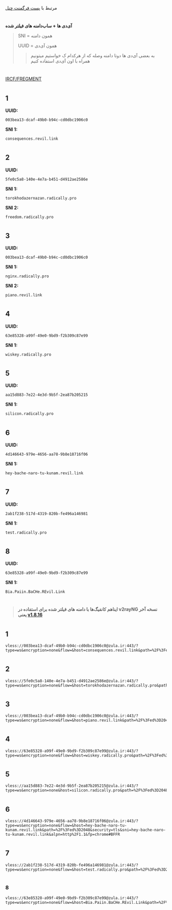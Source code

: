 مرتبط با [پست فرگمنت چنل](https://t.me/F_NiREvil/5434)
#
**آی‌دی ها + ساب‌دامنه های فیلتر شده**
> SNI = همون دامنه
> 
> UUID = همون آی‌دی
> > به بعضی آی‌دی ها دوتا دامنه وصله که از هرکدام ک خواستیم میتونیم همراه با اون آی‌دی استفاده کنیم
#
[IRCF/FREGMENT](https://ircfspace.github.io/fragment/)
#
#
## 1
**UUID:**

    003bea13-dcaf-49b0-b94c-cd0dbc1906c0
**SNI 1:**

    consequences.revil.link

#
## 2
**UUID:**

    5fe0c5a8-140e-4e7a-b451-d4912ae2586e
**SNI 1:**

    torokhodazernazan.radically.pro
**SNI 2:**

    freedom.radically.pro
#
## 3
**UUID:**

    003bea13-dcaf-49b0-b94c-cd0dbc1906c0
**SNI 1:**

    nginx.radically.pro
**SNI 2:**
  
    piano.revil.link
#
## 4
**UUID:**

    63e85328-a99f-49e0-9bd9-f2b309c87e99
**SNI 1:**

    wiskey.radically.pro
#
## 5
**UUID:**

    aa15d883-7e22-4e3d-9b5f-2ea87b205215
**SNI 1:**

    silicon.radically.pro

#
## 6
**UUID:**
 
    4d146643-979e-4656-aa78-9b8e18716f06
**SNI 1:**

    hey-bache-naro-tu-kunam.revil.link
#
## 7
**UUID:**

    2ab1f238-517d-4319-820b-fe496a146981
**SNI 1:**

    test.radically.pro
#
## 8
**UUID:**

    63e85328-a99f-49e0-9bd9-f2b309c87e99
**SNI 1:**
     
    Bia.Paiin.BaCHe.REvil.Link
#
#
#
> **ایناهم کانفیگ‌ها با دامنه های فیلتر شده برای استفاده در v2rayNG نسخه آخر یعنی [v1.8.16](https://t.me/F_NiREvil/5436)**

#
## 1

    vless://003bea13-dcaf-49b0-b94c-cd0dbc1906c0@zula.ir:443/?type=ws&encryption=none&flow=&host=consequences.revil.link&path=%2F%3Fed%3D2048&security=tls&sni=consequences.revil.link&alpn=http%2F1.1&fp=chrome#BFFR
#
## 2
    vless://5fe0c5a8-140e-4e7a-b451-d4912ae2586e@zula.ir:443/?type=ws&encryption=none&flow=&host=torokhodazernazan.radically.pro&path=%2F%3Fed%3D2048&security=tls&sni=torokhodazernazan.radically.pro&alpn=http%2F1.1&fp=chrome#BFFR
#
## 3
    vless://003bea13-dcaf-49b0-b94c-cd0dbc1906c0@zula.ir:443/?type=ws&encryption=none&flow=&host=piano.revil.link&path=%2F%3Fed%3D2048&security=tls&sni=piano.revil.link&alpn=http%2F1.1&fp=chrome#BFFR
#
## 4
    vless://63e85328-a99f-49e0-9bd9-f2b309c87e99@zula.ir:443/?type=ws&encryption=none&flow=&host=wiskey.radically.pro&path=%2F%3Fed%3D2048&security=tls&sni=wiskey.radically.pro&alpn=http%2F1.1&fp=chrome#BFFR
#
## 5
    vless://aa15d883-7e22-4e3d-9b5f-2ea87b205215@zula.ir:443/?type=ws&encryption=none&host=silicon.radically.pro&path=%2F%3Fed%3D2048&security=tls&sni=silicon.radically.pro&alpn=http%2F1.1&fp=chrome#BFFR
#
## 6
    vless://4d146643-979e-4656-aa78-9b8e18716f06@zula.ir:443/?type=ws&encryption=none&flow=&host=hey-bache-naro-tu-kunam.revil.link&path=%2F%3Fed%3D2048&security=tls&sni=hey-bache-naro-tu-kunam.revil.link&alpn=http%2F1.1&fp=chrome#BFFR
#
## 7
    vless://2ab1f238-517d-4319-820b-fe496a146981@zula.ir:443/?type=ws&encryption=none&flow=&host=test.radically.pro&path=%2F%3Fed%3D2048&security=tls&sni=test.radically.pro&alpn=http%2F1.1&fp=chrome#BFFR
#
### 8
    vless://63e85328-a99f-49e0-9bd9-f2b309c87e99@zula.ir:443/?type=ws&encryption=none&flow=&host=Bia.Paiin.BaCHe.REvil.Link&path=%2F%3Fed%3D2048&security=tls&sni=Bia.Paiin.BaCHe.REvil.Link&alpn=http%2F1.1&fp=chrome#BFFR
